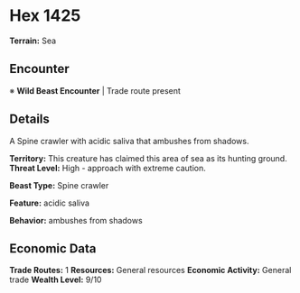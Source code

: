# Hex 1425

**Terrain:** Sea

## Encounter
※ **Wild Beast Encounter** | Trade route present

## Details
A Spine crawler with acidic saliva that ambushes from shadows.

**Territory:** This creature has claimed this area of sea as its hunting ground.
**Threat Level:** High - approach with extreme caution.

**Beast Type:** Spine crawler

**Feature:** acidic saliva

**Behavior:** ambushes from shadows

## Economic Data
**Trade Routes:** 1
**Resources:** General resources
**Economic Activity:** General trade
**Wealth Level:** 9/10
